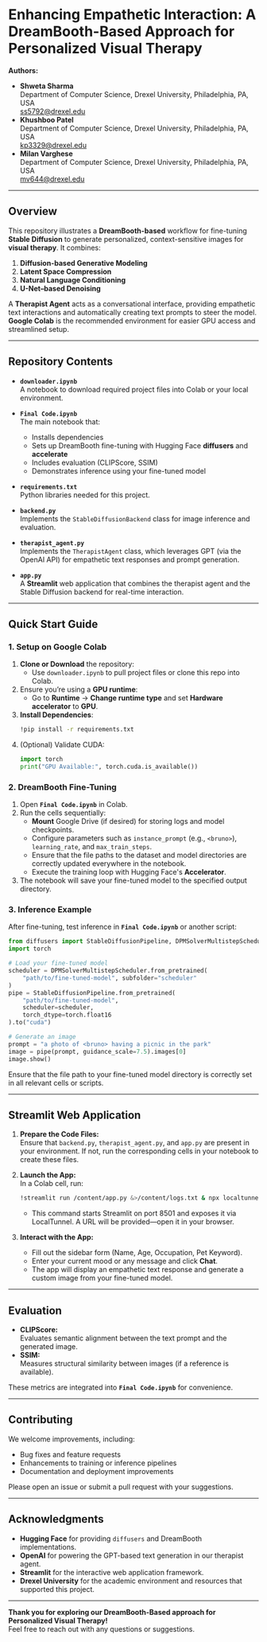 # Enhancing Empathetic Interaction: A DreamBooth-Based Approach for Personalized Visual Therapy

**Authors:**
- **Shweta Sharma**  
  Department of Computer Science, Drexel University, Philadelphia, PA, USA  
  [ss5792@drexel.edu](mailto:ss5792@drexel.edu)
- **Khushboo Patel**  
  Department of Computer Science, Drexel University, Philadelphia, PA, USA  
  [kp3329@drexel.edu](mailto:kp3329@drexel.edu)
- **Milan Varghese**  
  Department of Computer Science, Drexel University, Philadelphia, PA, USA  
  [mv644@drexel.edu](mailto:mv644@drexel.edu)

---

## Overview

This repository illustrates a **DreamBooth-based** workflow for fine-tuning **Stable Diffusion** to generate personalized, context-sensitive images for **visual therapy**. It combines:
1. **Diffusion-based Generative Modeling**
2. **Latent Space Compression**
3. **Natural Language Conditioning**
4. **U-Net–based Denoising**

A **Therapist Agent** acts as a conversational interface, providing empathetic text interactions and automatically creating text prompts to steer the model. **Google Colab** is the recommended environment for easier GPU access and streamlined setup.

---

## Repository Contents

- **`downloader.ipynb`**  
  A notebook to download required project files into Colab or your local environment.

- **`Final Code.ipynb`**  
  The main notebook that:
  - Installs dependencies
  - Sets up DreamBooth fine-tuning with Hugging Face **diffusers** and **accelerate**
  - Includes evaluation (CLIPScore, SSIM)
  - Demonstrates inference using your fine-tuned model

- **`requirements.txt`**  
  Python libraries needed for this project.

- **`backend.py`**  
  Implements the `StableDiffusionBackend` class for image inference and evaluation.

- **`therapist_agent.py`**  
  Implements the `TherapistAgent` class, which leverages GPT (via the OpenAI API) for empathetic text responses and prompt generation.

- **`app.py`**  
  A **Streamlit** web application that combines the therapist agent and the Stable Diffusion backend for real-time interaction.

---

## Quick Start Guide

### 1. Setup on Google Colab

1. **Clone or Download** the repository:
   - Use `downloader.ipynb` to pull project files or clone this repo into Colab.
2. Ensure you’re using a **GPU runtime**:
   - Go to **Runtime** → **Change runtime type** and set **Hardware accelerator** to **GPU**.
3. **Install Dependencies**:
   ```bash
   !pip install -r requirements.txt
   ```
4. (Optional) Validate CUDA:
   ```python
   import torch
   print("GPU Available:", torch.cuda.is_available())
   ```

### 2. DreamBooth Fine-Tuning

1. Open **`Final Code.ipynb`** in Colab.
2. Run the cells sequentially:
   - **Mount** Google Drive (if desired) for storing logs and model checkpoints.
   - Configure parameters such as `instance_prompt` (e.g., `<bruno>`), `learning_rate`, and `max_train_steps`.
   - Ensure that the file paths to the dataset and model directories are correctly updated everywhere in the notebook.
   - Execute the training loop with Hugging Face's **Accelerator**.
3. The notebook will save your fine-tuned model to the specified output directory.

### 3. Inference Example

After fine-tuning, test inference in **`Final Code.ipynb`** or another script:

```python
from diffusers import StableDiffusionPipeline, DPMSolverMultistepScheduler
import torch

# Load your fine-tuned model
scheduler = DPMSolverMultistepScheduler.from_pretrained(
    "path/to/fine-tuned-model", subfolder="scheduler"
)
pipe = StableDiffusionPipeline.from_pretrained(
    "path/to/fine-tuned-model",
    scheduler=scheduler,
    torch_dtype=torch.float16
).to("cuda")

# Generate an image
prompt = "a photo of <bruno> having a picnic in the park"
image = pipe(prompt, guidance_scale=7.5).images[0]
image.show()
```

Ensure that the file path to your fine-tuned model directory is correctly set in all relevant cells or scripts.

---

## Streamlit Web Application

1. **Prepare the Code Files:**  
   Ensure that `backend.py`, `therapist_agent.py`, and `app.py` are present in your environment. If not, run the corresponding cells in your notebook to create these files.

2. **Launch the App:**  
   In a Colab cell, run:
   ```bash
   !streamlit run /content/app.py &>/content/logs.txt & npx localtunnel --port 8501 & curl https://loca.lt/mytunnelpassword
   ```
   - This command starts Streamlit on port 8501 and exposes it via LocalTunnel. A URL will be provided—open it in your browser.
3. **Interact with the App:**  
   - Fill out the sidebar form (Name, Age, Occupation, Pet Keyword).
   - Enter your current mood or any message and click **Chat**.
   - The app will display an empathetic text response and generate a custom image from your fine-tuned model.

---

## Evaluation

- **CLIPScore:**  
  Evaluates semantic alignment between the text prompt and the generated image.
- **SSIM:**  
  Measures structural similarity between images (if a reference is available).

These metrics are integrated into **`Final Code.ipynb`** for convenience.

---

## Contributing

We welcome improvements, including:
- Bug fixes and feature requests
- Enhancements to training or inference pipelines
- Documentation and deployment improvements

Please open an issue or submit a pull request with your suggestions.

---

## Acknowledgments

- **Hugging Face** for providing `diffusers` and DreamBooth implementations.
- **OpenAI** for powering the GPT-based text generation in our therapist agent.
- **Streamlit** for the interactive web application framework.
- **Drexel University** for the academic environment and resources that supported this project.

---

**Thank you for exploring our DreamBooth-Based approach for Personalized Visual Therapy!**  
Feel free to reach out with any questions or suggestions.


